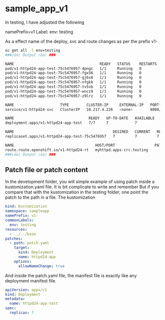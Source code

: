 # sample_app_v1

In testing, I have adjusted the following

namePrefix=v1
Label: env: testing

As a effect name of the deploy, svc and route changes as per the prefix v1-

```bash
oc get all -l env=testing
###/öö\ Öutput /öö\ ###

NAME                                       READY   STATUS    RESTARTS   AGE
pod/v1-httpd24-app-test-75c5476957-4pngc   1/1     Running   0          3h29m
pod/v1-httpd24-app-test-75c5476957-fgx56   1/1     Running   0          3h29m
pod/v1-httpd24-app-test-75c5476957-gj6x8   1/1     Running   0          3h29m
pod/v1-httpd24-app-test-75c5476957-nfgkk   1/1     Running   0          3h29m
pod/v1-httpd24-app-test-75c5476957-tv5vb   1/1     Running   0          3h29m
pod/v1-httpd24-app-test-75c5476957-wncz9   1/1     Running   0          3h29m
pod/v1-httpd24-app-test-75c5476957-z9lrz   1/1     Running   0          3h29m

NAME                     TYPE        CLUSTER-IP     EXTERNAL-IP   PORT(S)    AGE
service/v1-httpd24-svc   ClusterIP   10.217.4.226   <none>        8080/TCP   3h29m

NAME                                  READY   UP-TO-DATE   AVAILABLE   AGE
deployment.apps/v1-httpd24-app-test   7/7     7            7           3h29m

NAME                                             DESIRED   CURRENT   READY   AGE
replicaset.apps/v1-httpd24-app-test-75c5476957   7         7         7       3h29m

NAME                                     HOST/PORT                  PATH   SERVICES      PORT   TERMINATION   WILDCARD
route.route.openshift.io/v1-httpd24-rt   myhttpd.apps-crc.testing          httpd24-svc   8080                 None
###\öö/ Öutput \öö/ ###
```

## Patch file or patch content

In the development folder, you will simple example of using patch inside a kustomization.yaml file. It is bit complicate to write and remember
But if you compare that with the kustomization in the testing folder, one point the patch to the path in a file. The kustomization

```yaml kustomization.yaml
kind: Kustomization
namespace: sampleapp
namePrefix: v1-
commonLabels:
  env: testing
resources:
  - ../../base
patches:
  - path: patch.yaml
    target:
      kind: Deployment
      name: httpd24-app
    options:
      allowNameChange: true
```

And inside the patch.yaml file, the manifest file is exactly like any deployment manifest file.

```yaml
apiVersion: apps/v1
kind: Deployment
metadata:
  name: httpd24-app-test
spec:
  replicas: 7
```
